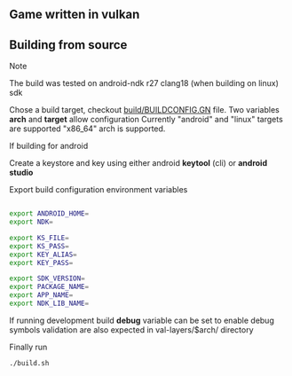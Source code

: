 ## Game written in vulkan 
## Building from source
> [!NOTE]
> The build was tested on
> android-ndk r27
> clang18 (when building on linux)
> sdk 

Chose a build target, checkout [build/BUILDCONFIG.GN](buildconfig/BUILDCONFIG.GN) file.
Two variables **arch** and **target** allow configuration
Currently "android" and "linux" targets are supported "x86_64" arch is supported.

If building for android

Create a keystore and key using either android **keytool** (cli) or **android studio**

Export build configuration environment variables 

```sh

export ANDROID_HOME=
export NDK=

export KS_FILE=
export KS_PASS=
export KEY_ALIAS=
export KEY_PASS=

export SDK_VERSION=
export PACKAGE_NAME=
export APP_NAME=
export NDK_LIB_NAME=

```

If running development build  **debug** variable can be set to enable debug symbols
validation are also expected in val-layers/$arch/ directory

Finally run 

```sh
./build.sh
```
